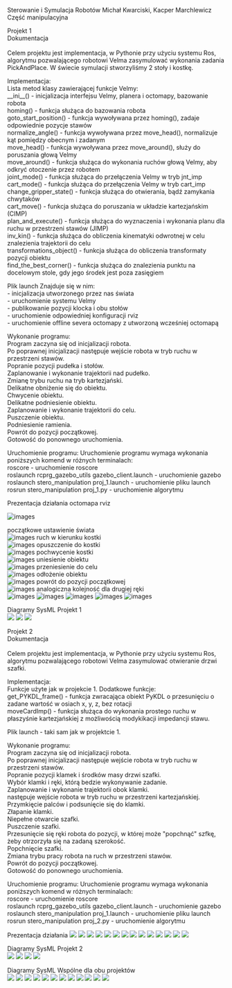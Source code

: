 <p>Sterowanie i Symulacja Robotów 
Michał Kwarciski, Kacper Marchlewicz
<br>Część manipulacyjna
<p>Projekt 1 <br>Dokumentacja  <br>
  <br>
Celem projektu jest implementacja, w Pythonie przy użyciu systemu Ros, algorytmu pozwalającego robotowi Velma zasymulować wykonania zadania PickAndPlace. W świecie symulacji stworzyliśmy 2 stoły i kostkę. 
</p
<p>Implementacja: <br> 
Lista metod klasy zawierającej funkcje Velmy:  <br>
__ini__() - inicjalizacja interfejsu Velmy, planera i octomapy, bazowanie robota  <br>
homing() - funkcja służąca do bazowania robota  <br>
goto_start_position() - funkcja wywoływana przez homing(), zadaje odpowiednie pozycje stawów  <br>
normalize_angle() - funkcja wywoływana przez move_head(), normalizuje kąt pomiędzy obecnym i zadanym  <br>
move_head() - funkcja wywoływana przez move_around(), służy do poruszania głową Velmy  <br>
move_around() - funkcja służąca do wykonania ruchów głową Velmy, aby odkryć otoczenie przez robotem  <br>
joint_mode() - funkcja służąca do przełączenia Velmy w tryb jnt_imp  <br>
cart_mode() - funkcja służąca do przełączenia Velmy w tryb cart_imp  <br>
change_gripper_state() - funkcja służąca do otwierania, bądź zamykania chwytaków  <br>
cart_move() - funkcja służąca do poruszania w układzie kartezjańskim (CIMP)  <br>
plan_and_execute() - funkcja służąca do wyznaczenia i wykonania planu dla ruchu w przestrzeni stawów (JIMP)   <br> 
inv_kin() - funkcja służąca do obliczenia kinematyki odwrotnej w celu znalezienia trajektorii do celu  <br>
transformations_object() - funkcja służąca do obliczenia transformaty pozycji obiektu  <br>
find_the_best_corner() - funkcja służąca do znalezienia punktu na docelowym stole, gdy jego środek jest poza zasięgiem  <br>
</p
<p>Plik launch  
Znajduje się w nim:<br>  
- inicjalizacja utworzonego przez nas świata<br>
- uruchomienie systemu Velmy<br>
- publikowanie pozycji klocka i obu stołów<br>
- uruchomienie odpowiedniej konfiguracji rviz<br>
- uruchomienie offline severa octomapy z utworzoną wcześniej octomapą<br>
</p
<p>Wykonanie programu:<br>
Program zaczyna się od inicjalizacji robota. <br>  
Po poprawnej inicjalizacji następuje wejście robota w tryb ruchu w przestrzeni stawów.  <br> 
Popranie pozycji pudełka i stołów.  <br>
Zaplanowanie i wykonanie trajektorii nad pudełko.  <br>
Zmianę trybu ruchu na tryb kartezjański.  <br>
Delikatne obniżenie się do obiektu.  <br>
Chwycenie obiektu.  <br>
Delikatne podniesienie obiektu.  <br>
Zaplanowanie i wykonanie trajektorii do celu.  <br>
Puszczenie obiektu.  <br>
Podniesienie ramienia.  <br>
Powrót do pozycji początkowej.    <br>
Gotowość do ponownego uruchomienia.  <br>
</p
<p>Uruchomienie programu:  
Uruchomienie programu wymaga wykonania poniższych komend w różnych terminalach:  <br>
roscore - uruchomienie roscore  <br>
roslaunch rcprg_gazebo_utils gazebo_client.launch - uruchomienie gazebo  <br>
roslaunch stero_manipulation proj_1.launch - uruchomienie pliku launch <br> 
rosrun stero_manipulation proj_1.py - uruchomienie algorytmu  <br>
</p
<p>Prezentacja działania
octomapa rviz<br>

![images](images/01.png "01")

początkowe ustawienie świata<br>
![images](images/1.png "1")
ruch w kierunku kostki<br>
![images](images/2.png "2")
opuszczenie do kostki<br>
![images](images/3.png "3")
pochwycenie kostki<br>
![images](images/4.png "4")
uniesienie obiektu<br>
![images](images/5.png "5")
przeniesienie do celu<br>
![images](images/6.png "6")
odłożenie obiektu<br>
![images](images/7.png "7")
powrót do pozycji początkowej<br>
![images](images/8.png "8")
analogiczna kolejność dla drugiej ręki<br>
![images](images/a.png "a")
![images](images/b.png "b")
![images](images/c.png "c")
![images](images/d.png "d")
![images](images/e.png "e")
</p
</p

</p
<p>Diagramy SysML
Projekt 1<br>
<img src="images/sysml/Projekt1 wymagania Requirement Diagram.jpg" />
<img src="images/sysml/Świat Block Definition Diagram2.jpg" />
<img src="images/sysml/Projekt1 Diagram.jpg" />
</p

<p>Projekt 2 <br>Dokumentacja  <br>
  <br>
Celem projektu jest implementacja, w Pythonie przy użyciu systemu Ros, algorytmu pozwalającego robotowi Velma zasymulować otwieranie drzwi szafki.
</p
<p>Implementacja: <br> 
Funkcje użyte jak w projekcie 1.
Dodatkowe funkcje: <br>
get_PYKDL_frame() - funkcja zwracająca obiekt PyKDL o przesunięciu o zadane wartość w osiach x, y, z, bez rotacji<br>
moveCardImp() - funkcja służąca do wykonania prostego ruchu w płaszyśnie kartezjańskiej z możliwością modykikacji impedancji stawu. <br>
</p
<p>Plik launch - taki sam jak w projektcie 1.
</p
<p>Wykonanie programu:<br>
Program zaczyna się od inicjalizacji robota. <br>  
Po poprawnej inicjalizacji następuje wejście robota w tryb ruchu w przestrzeni stawów.  <br> 
Popranie pozycji klamek i środków masy drzwi szafki.  <br>
Wybór klamki i ręki, którą bedzie wykonywanie zadanie. <br>
Zaplanowanie i wykonanie trajektorii obok klamki.  <br>
następuje wejście robota w tryb ruchu w przestrzeni kartezjańskiej.  <br> 
Przymkięcie palców i podsunięcie się do klamki.  <br>
Złapanie klamki. <br>
Niepełne otwarcie szafki. <br>
Puszczenie szafki. <br>
Przesunięcie się ręki robota do pozycji, w której może "popchnąć" szfkę, żeby otrzorzyła się na zadaną szerokość. <br>
Popchnięcie szafki. <br>
Zmiana trybu pracy robota na ruch w przestrzeni stawów. <br>
Powrót do pozycji początkowej.    <br>
Gotowość do ponownego uruchomienia.  <br>
</p
<p>Uruchomienie programu:  
Uruchomienie programu wymaga wykonania poniższych komend w różnych terminalach:  <br>
roscore - uruchomienie roscore  <br>
roslaunch rcprg_gazebo_utils gazebo_client.launch - uruchomienie gazebo  <br>
roslaunch stero_manipulation proj_1.launch - uruchomienie pliku launch <br> 
rosrun stero_manipulation proj_2.py - uruchomienie algorytmu  <br>
</p
<p>Prezentacja działania
   <img src="images/0.png" />
 <img src="images/20.png" />
   <img src="images/21.png" />
  <img src="images/22.png" />
   <img src="images/23.png" />
   <img src="images/24.png" />
   <img src="images/25.png" />
   <img src="images/26.png" />
   <img src="images/27.png" />
   <img src="images/28.png" />
   <img src="images/29.png" />
   <img src="images/30.png" />
   <img src="images/31.png" />
   <img src="images/32.png" />
</p
<p>Diagramy SysML
Projekt 2<br>
<img src="images/sysml/Projekt2 wymagania Requirement Diagram.jpg" />
<img src="images/sysml/Świat Block Definition Diagram2.jpg" />
<img src="images/sysml/szafka Block Definition Diagram.jpg" /> 
<img src="images/sysml/Projekt2 Diagram.jpg" />

</p
<p>Diagramy SysML
Wspólne dla obu projektów<br>
<img src="images/sysml/Velma Block Definition Diagram.jpg" />
<img src="images/sysml/Projekt Block Definition Diagram.jpg" />
<img src="images/sysml/INIT.jpg" />
<img src="images/sysml/plan_and_execute.jpg" />
<img src="images/sysml/move_cart_imp.jpg" />
<img src="images/sysml/GetPYKDLFrame.jpg" />
<img src="images/sysml/joint_mode.jpg" />
<img src="images/sysml/inv_kin.jpg" />
<img src="images/sysml/homing.jpg" />
<img src="images/sysml/change_gripper_state.jpg" />
<img src="images/sysml/cart_move.jpg" />
<img src="images/sysml/cart_mode.jpg" />

</p

